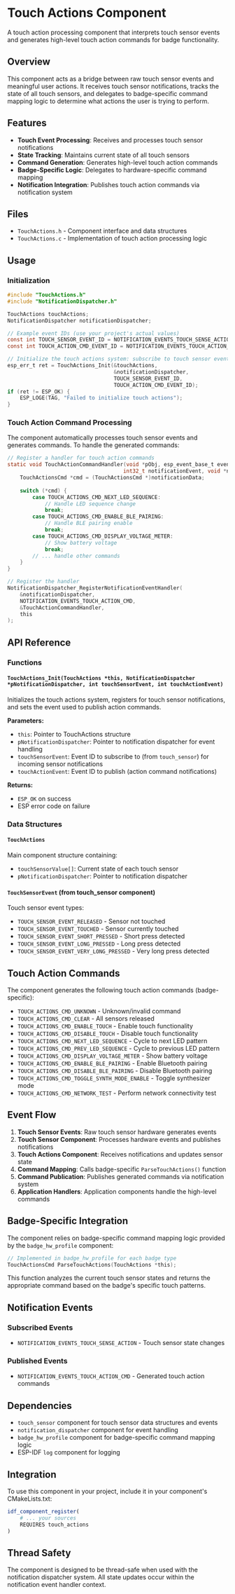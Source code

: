 # Touch Actions Component

A touch action processing component that interprets touch sensor events and generates high-level touch action commands for badge functionality.

## Overview

This component acts as a bridge between raw touch sensor events and meaningful user actions. It receives touch sensor notifications, tracks the state of all touch sensors, and delegates to badge-specific command mapping logic to determine what actions the user is trying to perform.

## Features

- **Touch Event Processing**: Receives and processes touch sensor notifications
- **State Tracking**: Maintains current state of all touch sensors
- **Command Generation**: Generates high-level touch action commands
- **Badge-Specific Logic**: Delegates to hardware-specific command mapping
- **Notification Integration**: Publishes touch action commands via notification system

## Files

- `TouchActions.h` - Component interface and data structures
- `TouchActions.c` - Implementation of touch action processing logic

## Usage

### Initialization

```c
#include "TouchActions.h"
#include "NotificationDispatcher.h"

TouchActions touchActions;
NotificationDispatcher notificationDispatcher;

// Example event IDs (use your project's actual values)
const int TOUCH_SENSOR_EVENT_ID = NOTIFICATION_EVENTS_TOUCH_SENSE_ACTION;
const int TOUCH_ACTION_CMD_EVENT_ID = NOTIFICATION_EVENTS_TOUCH_ACTION_CMD;

// Initialize the touch actions system: subscribe to touch sensor event, publish touch action event
esp_err_t ret = TouchActions_Init(&touchActions,
                                  &notificationDispatcher,
                                  TOUCH_SENSOR_EVENT_ID,
                                  TOUCH_ACTION_CMD_EVENT_ID);
if (ret != ESP_OK) {
    ESP_LOGE(TAG, "Failed to initialize touch actions");
}
```

### Touch Action Command Processing

The component automatically processes touch sensor events and generates commands. To handle the generated commands:

```c
// Register a handler for touch action commands
static void TouchActionCommandHandler(void *pObj, esp_event_base_t eventBase, 
                                     int32_t notificationEvent, void *notificationData) {
    TouchActionsCmd *cmd = (TouchActionsCmd *)notificationData;
    
    switch (*cmd) {
        case TOUCH_ACTIONS_CMD_NEXT_LED_SEQUENCE:
            // Handle LED sequence change
            break;
        case TOUCH_ACTIONS_CMD_ENABLE_BLE_PAIRING:
            // Handle BLE pairing enable
            break;
        case TOUCH_ACTIONS_CMD_DISPLAY_VOLTAGE_METER:
            // Show battery voltage
            break;
        // ... handle other commands
    }
}

// Register the handler
NotificationDispatcher_RegisterNotificationEventHandler(
    &notificationDispatcher, 
    NOTIFICATION_EVENTS_TOUCH_ACTION_CMD, 
    &TouchActionCommandHandler, 
    this
);
```

## API Reference

### Functions

#### `TouchActions_Init(TouchActions *this, NotificationDispatcher *pNotificationDispatcher, int touchSensorEvent, int touchActionEvent)`
Initializes the touch actions system, registers for touch sensor notifications, and sets the event used to publish action commands.

**Parameters:**
- `this`: Pointer to TouchActions structure
- `pNotificationDispatcher`: Pointer to notification dispatcher for event handling
- `touchSensorEvent`: Event ID to subscribe to (from `touch_sensor`) for incoming sensor notifications
- `touchActionEvent`: Event ID to publish (action command notifications)

**Returns:**
- `ESP_OK` on success
- ESP error code on failure

### Data Structures

#### `TouchActions`
Main component structure containing:
- `touchSensorValue[]`: Current state of each touch sensor
- `pNotificationDispatcher`: Pointer to notification dispatcher

#### `TouchSensorEvent` (from touch_sensor component)
Touch sensor event types:
- `TOUCH_SENSOR_EVENT_RELEASED` - Sensor not touched
- `TOUCH_SENSOR_EVENT_TOUCHED` - Sensor currently touched
- `TOUCH_SENSOR_EVENT_SHORT_PRESSED` - Short press detected
- `TOUCH_SENSOR_EVENT_LONG_PRESSED` - Long press detected
- `TOUCH_SENSOR_EVENT_VERY_LONG_PRESSED` - Very long press detected

## Touch Action Commands

The component generates the following touch action commands (badge-specific):

- `TOUCH_ACTIONS_CMD_UNKNOWN` - Unknown/invalid command
- `TOUCH_ACTIONS_CMD_CLEAR` - All sensors released
- `TOUCH_ACTIONS_CMD_ENABLE_TOUCH` - Enable touch functionality
- `TOUCH_ACTIONS_CMD_DISABLE_TOUCH` - Disable touch functionality
- `TOUCH_ACTIONS_CMD_NEXT_LED_SEQUENCE` - Cycle to next LED pattern
- `TOUCH_ACTIONS_CMD_PREV_LED_SEQUENCE` - Cycle to previous LED pattern
- `TOUCH_ACTIONS_CMD_DISPLAY_VOLTAGE_METER` - Show battery voltage
- `TOUCH_ACTIONS_CMD_ENABLE_BLE_PAIRING` - Enable Bluetooth pairing
- `TOUCH_ACTIONS_CMD_DISABLE_BLE_PAIRING` - Disable Bluetooth pairing
- `TOUCH_ACTIONS_CMD_TOGGLE_SYNTH_MODE_ENABLE` - Toggle synthesizer mode
- `TOUCH_ACTIONS_CMD_NETWORK_TEST` - Perform network connectivity test

## Event Flow

1. **Touch Sensor Events**: Raw touch sensor hardware generates events
2. **Touch Sensor Component**: Processes hardware events and publishes notifications
3. **Touch Actions Component**: Receives notifications and updates sensor state
4. **Command Mapping**: Calls badge-specific `ParseTouchActions()` function
5. **Command Publication**: Publishes generated commands via notification system
6. **Application Handlers**: Application components handle the high-level commands

## Badge-Specific Integration

The component relies on badge-specific command mapping logic provided by the `badge_hw_profile` component:

```c
// Implemented in badge_hw_profile for each badge type
TouchActionsCmd ParseTouchActions(TouchActions *this);
```

This function analyzes the current touch sensor states and returns the appropriate command based on the badge's specific touch patterns.

## Notification Events

### Subscribed Events
- `NOTIFICATION_EVENTS_TOUCH_SENSE_ACTION` - Touch sensor state changes

### Published Events  
- `NOTIFICATION_EVENTS_TOUCH_ACTION_CMD` - Generated touch action commands

## Dependencies

- `touch_sensor` component for touch sensor data structures and events
- `notification_dispatcher` component for event handling
- `badge_hw_profile` component for badge-specific command mapping logic
- ESP-IDF `log` component for logging

## Integration

To use this component in your project, include it in your component's CMakeLists.txt:

```cmake
idf_component_register(
    # ... your sources
    REQUIRES touch_actions
)
```

## Thread Safety

The component is designed to be thread-safe when used with the notification dispatcher system. All state updates occur within the notification event handler context.
